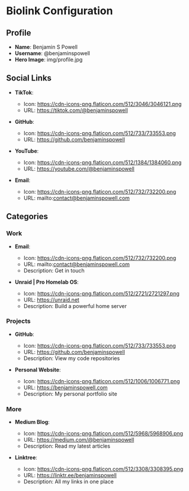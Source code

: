<!-- data.md -->
# Biolink Configuration

## Profile
- **Name**: Benjamin S Powell
- **Username**: @benjaminspowell
- **Hero Image**: img/profile.jpg

## Social Links
- **TikTok**:
  - Icon: https://cdn-icons-png.flaticon.com/512/3046/3046121.png
  - URL: https://tiktok.com/@benjaminspowell

- **GitHub**:
  - Icon: https://cdn-icons-png.flaticon.com/512/733/733553.png
  - URL: https://github.com/benjaminspowell

- **YouTube**:
  - Icon: https://cdn-icons-png.flaticon.com/512/1384/1384060.png
  - URL: https://youtube.com/@benjaminspowell

- **Email**:
  - Icon: https://cdn-icons-png.flaticon.com/512/732/732200.png
  - URL: mailto:contact@benjaminspowell.com

## Categories

### Work
- **Email**:
  - Icon: https://cdn-icons-png.flaticon.com/512/732/732200.png
  - URL: mailto:contact@benjaminspowell.com
  - Description: Get in touch

- **Unraid | Pro Homelab OS**:
  - Icon: https://cdn-icons-png.flaticon.com/512/2721/2721297.png
  - URL: https://unraid.net
  - Description: Build a powerful home server

### Projects
- **GitHub**:
  - Icon: https://cdn-icons-png.flaticon.com/512/733/733553.png
  - URL: https://github.com/benjaminspowell
  - Description: View my code repositories

- **Personal Website**:
  - Icon: https://cdn-icons-png.flaticon.com/512/1006/1006771.png
  - URL: https://benjaminspowell.com
  - Description: My personal portfolio site

### More
- **Medium Blog**:
  - Icon: https://cdn-icons-png.flaticon.com/512/5968/5968906.png
  - URL: https://medium.com/@benjaminspowell
  - Description: Read my latest articles

- **Linktree**:
  - Icon: https://cdn-icons-png.flaticon.com/512/3308/3308395.png
  - URL: https://linktr.ee/benjaminspowell
  - Description: All my links in one place
